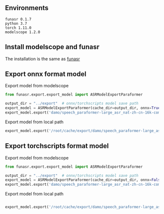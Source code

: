 
## Environments
    funasr 0.1.7
    python 3.7
    torch 1.11.0
    modelscope 1.2.0

## Install modelscope and funasr

The installation is the same as [funasr](../../README.md)

## Export onnx format model
Export model from modelscope
```python
from funasr.export.export_model import ASRModelExportParaformer

output_dir = "../export"  # onnx/torchscripts model save path
export_model = ASRModelExportParaformer(cache_dir=output_dir, onnx=True)
export_model.export('damo/speech_paraformer-large_asr_nat-zh-cn-16k-common-vocab8404-pytorch')
```


Export model from local path
```python
export_model.export('/root/cache/export/damo/speech_paraformer-large_asr_nat-zh-cn-16k-common-vocab8404-pytorch')
```

## Export torchscripts format model
Export model from modelscope
```python
from funasr.export.export_model import ASRModelExportParaformer

output_dir = "../export"  # onnx/torchscripts model save path
export_model = ASRModelExportParaformer(cache_dir=output_dir, onnx=False)
export_model.export('damo/speech_paraformer-large_asr_nat-zh-cn-16k-common-vocab8404-pytorch')
```

Export model from local path
```python

export_model.export('/root/cache/export/damo/speech_paraformer-large_asr_nat-zh-cn-16k-common-vocab8404-pytorch')
```

